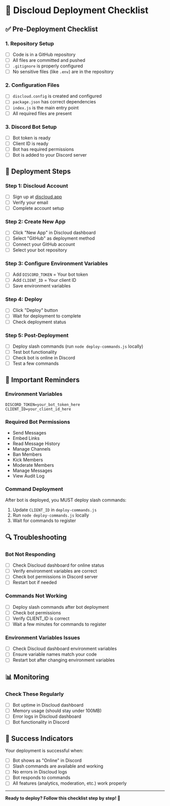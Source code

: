 # 🚀 Discloud Deployment Checklist

## ✅ Pre-Deployment Checklist

### 1. **Repository Setup**
- [ ] Code is in a GitHub repository
- [ ] All files are committed and pushed
- [ ] `.gitignore` is properly configured
- [ ] No sensitive files (like `.env`) are in the repository

### 2. **Configuration Files**
- [ ] `discloud.config` is created and configured
- [ ] `package.json` has correct dependencies
- [ ] `index.js` is the main entry point
- [ ] All required files are present

### 3. **Discord Bot Setup**
- [ ] Bot token is ready
- [ ] Client ID is ready
- [ ] Bot has required permissions
- [ ] Bot is added to your Discord server

## 🔧 Deployment Steps

### Step 1: Discloud Account
- [ ] Sign up at [discloud.app](https://discloud.app)
- [ ] Verify your email
- [ ] Complete account setup

### Step 2: Create New App
- [ ] Click "New App" in Discloud dashboard
- [ ] Select "GitHub" as deployment method
- [ ] Connect your GitHub account
- [ ] Select your bot repository

### Step 3: Configure Environment Variables
- [ ] Add `DISCORD_TOKEN` = Your bot token
- [ ] Add `CLIENT_ID` = Your client ID
- [ ] Save environment variables

### Step 4: Deploy
- [ ] Click "Deploy" button
- [ ] Wait for deployment to complete
- [ ] Check deployment status

### Step 5: Post-Deployment
- [ ] Deploy slash commands (run `node deploy-commands.js` locally)
- [ ] Test bot functionality
- [ ] Check bot is online in Discord
- [ ] Test a few commands

## 🚨 Important Reminders

### Environment Variables
```
DISCORD_TOKEN=your_bot_token_here
CLIENT_ID=your_client_id_here
```

### Required Bot Permissions
- Send Messages
- Embed Links
- Read Message History
- Manage Channels
- Ban Members
- Kick Members
- Moderate Members
- Manage Messages
- View Audit Log

### Command Deployment
After bot is deployed, you MUST deploy slash commands:
1. Update `CLIENT_ID` in `deploy-commands.js`
2. Run `node deploy-commands.js` locally
3. Wait for commands to register

## 🔍 Troubleshooting

### Bot Not Responding
- [ ] Check Discloud dashboard for online status
- [ ] Verify environment variables are correct
- [ ] Check bot permissions in Discord server
- [ ] Restart bot if needed

### Commands Not Working
- [ ] Deploy slash commands after bot deployment
- [ ] Check bot permissions
- [ ] Verify CLIENT_ID is correct
- [ ] Wait a few minutes for commands to register

### Environment Variables Issues
- [ ] Check Discloud dashboard environment variables
- [ ] Ensure variable names match your code
- [ ] Restart bot after changing environment variables

## 📊 Monitoring

### Check These Regularly
- [ ] Bot uptime in Discloud dashboard
- [ ] Memory usage (should stay under 100MB)
- [ ] Error logs in Discloud dashboard
- [ ] Bot functionality in Discord

## 🎉 Success Indicators

Your deployment is successful when:
- [ ] Bot shows as "Online" in Discord
- [ ] Slash commands are available and working
- [ ] No errors in Discloud logs
- [ ] Bot responds to commands
- [ ] All features (analytics, moderation, etc.) work properly

---

**Ready to deploy? Follow this checklist step by step! 🚀** 
